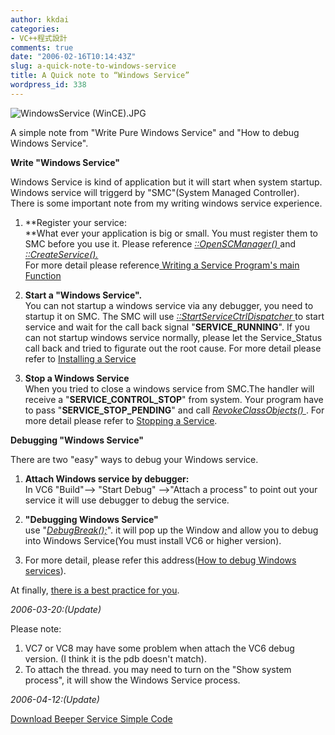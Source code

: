 ```yaml
---
author: kkdai
categories:
- VC++程式設計
comments: true
date: "2006-02-16T10:14:43Z"
slug: a-quick-note-to-windows-service
title: A Quick note to “Windows Service”
wordpress_id: 338
---
```


![WindowsService (WinCE).JPG](http://www.evanlin.com/blog/archives/20060217/WindowsService%20(WinCE).JPG)

A simple note from "Write Pure Windows Service" and "How to debug Windows Service".  
  


**Write "Windows Service"**

Windows Service is kind of application but it will start when system startup. Windows service will triggerd by "SMC"(System Managed Controller). There is some important note from my writing windows service experience.

  1. **Register your service:  
**What ever your application is big or small. You must register them to SMC before you use it. Please reference [_::OpenSCManager()_ ](http://msdn.microsoft.com/library/default.asp?url=/library/en-us/dllproc/base/openscmanager.asp)and [_::CreateService()._](http://msdn.microsoft.com/library/default.asp?url=/library/en-us/dllproc/base/createservice.asp)   
For more detail please reference[ Writing a Service Program's main Function](http://msdn.microsoft.com/library/default.asp?url=/library/en-us/dllproc/base/writing_a_service_program_s_main_function.asp)  

  2. **Start a "Windows Service".**  
You can not startup a windows service via any debugger, you need to startup it on SMC. The SMC will use [_::StartServiceCtrlDispatcher_ ](http://msdn.microsoft.com/library/default.asp?url=/library/en-us/dllproc/base/startservicectrldispatcher.asp)to start service and wait for the call back signal "**SERVICE_RUNNING**". If you can not startup windows service normally, please let the Service_Status call back and tried to figurate out the root cause. For more detail please refer to [Installing a Service](http://msdn.microsoft.com/library/default.asp?url=/library/en-us/dllproc/base/writing_a_service_program_s_main_function.asp)  

  3. **Stop a Windows Service**  
When you tried to close a windows service from SMC.The handler will receive a "**SERVICE_CONTROL_STOP**" from system. Your program have to pass "**SERVICE_STOP_PENDING**" and call [_RevokeClassObjects()_ ](http://msdn.microsoft.com/library/default.asp?url=/library/en-us/vclib/html/_atl_CComModule.3a3a.RevokeClassObjects.asp). For more detail please refer to [Stopping a Service](http://msdn.microsoft.com/library/default.asp?url=/library/en-us/dllproc/base/writing_a_service_program_s_main_function.asp).

**Debugging "Windows Service"**

There are two "easy" ways to debug your Windows service.

  1. **Attach Windows service by debugger:**  
In VC6 "Build"--> "Start Debug" -->"Attach a process" to point out your service it will use debugger to debug the service.  

  2. **"Debugging Windows Service"**   
use "_[DebugBreak();](http://msdn.microsoft.com/library/default.asp?url=/library/en-us/debug/base/debugbreak.asp)_". it will pop up the Window and allow you to debug into Windows Service(You must install VC6 or higher version).   

  3. For more detail, please refer this address([How to debug Windows services](http://support.microsoft.com/?kbid=824344)).

At finally, [there is a best practice for you](http://softlab.technion.ac.il/project/ProxiProject/Src/ProxiServer/ProxiServer.cpp).

_2006-03-20:(Update)_

Please note:  
1. VC7 or VC8 may have some problem when attach the VC6 debug version. (I think it is the pdb doesn't match).  
2. To attach the thread. you may need to turn on the "Show system process", it will show the Windows Service process.

_2006-04-12:(Update)_

[Download Beeper Service Simple Code](http://www.evanlin.com/blog/archives/20060412/Beeper%20Service.cpp)
